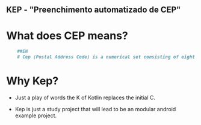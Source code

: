 ## KEP - "Preenchimento automatizado de CEP"

# What does CEP means?

```markdown
    ##EN
    # Cep (Postal Address Code) is a numerical set consisting of eight digits, which guides and accelerates the forwarding, treatment and distribution of correspondence objects, through the distribution of their locations, public places, Post Office units, services, agencies public, companies and buildings.
```

# Why Kep?

- Just a play of words the K of Kotlin replaces the initial C.

- Kep is just a study project that will lead to be an modular android example project.